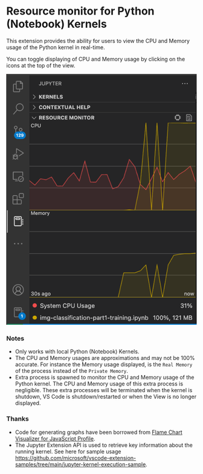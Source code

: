 # Resource monitor for Python (Notebook) Kernels

This extension provides the ability for users to view the CPU and Memory usage of the Python kernel in real-time.

You can toggle displaying of CPU and Memory usage by clicking on the icons at the top of the view.

![](/resources/demo.png)

### Notes
* Only works with local Python (Notebook) Kernels.
* The CPU and Memory usages are approximations and may not be 100% accurate.
For instance the Memory usage displayed, is the `Real Memory` of the process instead of the `Private Memory`.
* Extra process is spawned to monitor the CPU and Memory usage of the Python kernel.
   The CPU and Memory usage of this extra process is negligible.
   These extra processes will be terminated when the kernel is shutdown, VS Code is shutdown/restarted or when the View is no longer displayed.

### Thanks
* Code for generating graphs have been borrowed from [Flame Chart Visualizer for JavaScript Profile](https://marketplace.visualstudio.com/items?itemName=ms-vscode.vscode-js-profile-flame).
* The Jupyter Extension API is used to retrieve key information about the running kernel.
See here for sample usage https://github.com/microsoft/vscode-extension-samples/tree/main/jupyter-kernel-execution-sample.